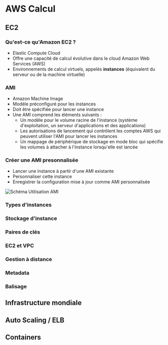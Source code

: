 # AWS Calcul

## EC2

### Qu'est-ce qu'Amazon EC2 ?

- Elastic Compute Cloud
- Offre une capacité de calcul évolutive dans le cloud Amazon Web Services (AWS)
- Environnements de calcul virtuels, appelés **instances** (équivalent du serveur ou de la machine virtuelle)

### AMI

- Amazon Machine Image
- Modèle préconfiguré pour les instances
- Doit être spécifiée pour lancer une instance
- Une AMI comprend les éléments suivants :
  - Un modèle pour le volume racine de l'instance (système d'exploitation, un serveur d'applications et des applications)
  - Les autorisations de lancement qui contrôlent les comptes AWS qui peuvent utiliser l'AMI pour lancer les instances
  - Un mappage de périphérique de stockage en mode bloc qui spécifie les volumes à attacher à l'instance lorsqu'elle est lancée

### Créer une AMI presonnalisée

- Lancer une instance à partir d'une AMI existante
- Personnaliser cette instance
- Enregistrer la configuration mise à jour comme AMI personnalisée

![Schéma Utilisation AMI](https://docs.aws.amazon.com/fr_fr/AWSEC2/latest/UserGuide/images/ami_lifecycle.png)



### Types d'instances

### Stockage d'instance

### Paires de clés

### EC2 et VPC

### Gestion à distance

### Metadata

### Balisage

## Infrastructure mondiale



## Auto Scaling / ELB




## Containers

